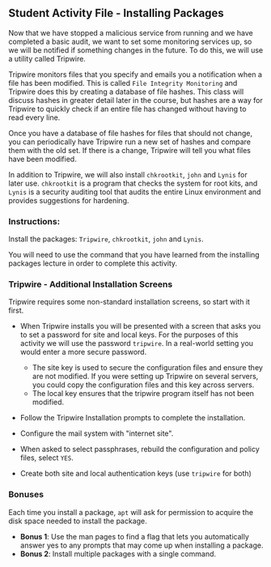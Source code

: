 ## Student Activity File - Installing Packages

Now that we have stopped a malicious service from running and we have completed a basic audit, we want to set some monitoring services up, so we will be notified if something changes in the future. To do this, we will use a utility called Tripwire.

Tripwire monitors files that you specify and emails you a notification when a file has been modified. This is called `File Integrity Monitoring` and Tripwire does this by creating a database of file hashes. This class will discuss hashes in greater detail later in the course, but hashes are a way for Tripwire to quickly check if an entire file has changed without having to read every line.

Once you have a database of file hashes for files that should not change, you can periodically have Tripwire run a new set of hashes and compare them with the old set. If there is a change, Tripwire will tell you what files have been modified.

In addition to Tripwire, we will also install `chkrootkit`, `john` and `Lynis` for later use. `chkrootkit` is a program that checks the system for root kits, and `Lynis` is a security auditing tool that audits the entire Linux environment and provides suggestions for hardening.


### Instructions:
Install the packages: `Tripwire`, `chkrootkit`, `john`  and `Lynis`.

You will need to use the command that you have learned from the installing packages lecture in order to complete this activity.

### Tripwire - Additional Installation Screens
Tripwire requires some non-standard installation screens, so start with it first.

- When Tripwire installs you will be presented with a screen that asks you to set a password for site and local keys. For the purposes of this activity we will use the password `tripwire`. In a real-world setting you would enter a more secure password.
  - The site key is used to secure the configuration files and ensure they are not modified. If you were setting up Tripwire on several servers, you could copy the configuration files and this key across servers.
  - The local key ensures that the tripwire program itself has not been modified.

-  Follow the Tripwire Installation prompts to complete the installation.
  - Configure the mail system with "internet site".
  - When asked to select passphrases, rebuild the configuration and policy files, select `YES`.
  - Create both site and local authentication keys (use `tripwire` for both)

### Bonuses
Each time you install a package, `apt` will ask for permission to acquire the disk space needed to install the package.
- **Bonus 1**: Use the man pages to find a flag that lets you automatically answer yes to any prompts that may come up when installing a package.
- **Bonus 2**: Install multiple packages with a single command.